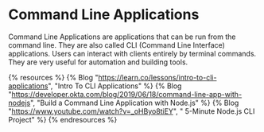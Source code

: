 # Command Line Applications

Command Line Applications are applications that can be run from the command line. They are also called CLI (Command Line Interface) applications. Users can interact with clients entirely by terminal commands. They are very useful for automation and building tools.

{% resources %}
  {% Blog "https://learn.co/lessons/intro-to-cli-applications", "Intro To CLI Applications" %}
  {% Blog "https://developer.okta.com/blog/2019/06/18/command-line-app-with-nodejs", "Build a Command Line Application with Node.js" %}
  {% Blog "https://www.youtube.com/watch?v=_oHByo8tiEY", " 5-Minute Node.js CLI Project" %}
{% endresources %}